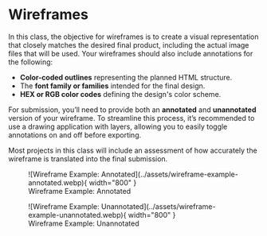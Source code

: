 # Wireframes

In this class, the objective for wireframes is to create a visual representation that closely matches the desired final product, including the actual image files that will be used. Your wireframes should also include annotations for the following:

- **Color-coded outlines** representing the planned HTML structure.
- The **font family or families** intended for the final design.
- **HEX or RGB color codes** defining the design's color scheme.

For submission, you’ll need to provide both an **annotated** and **unannotated** version of your wireframe. To streamline this process, it’s recommended to use a drawing application with layers, allowing you to easily toggle annotations on and off before exporting.

Most projects in this class will include an assessment of how accurately the wireframe is translated into the final submission.

<figure markdown="span">
  ![Wireframe Example: Annotated](../assets/wireframe-example-annotated.webp){ width="800" }
  <figcaption>Wireframe Example: Annotated</figcaption>
</figure>

<figure markdown="span">
  ![Wireframe Example: Unannotated](../assets/wireframe-example-unannotated.webp){ width="800" }
  <figcaption>Wireframe Example: Unannotated</figcaption>
</figure>
